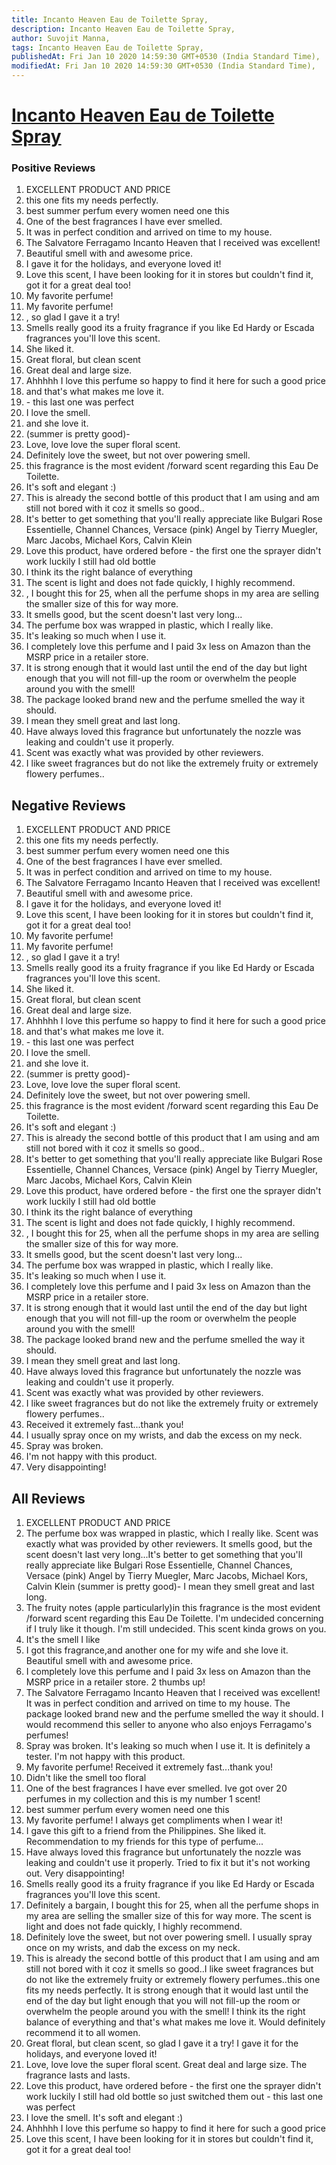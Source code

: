 ```yaml
---
title: Incanto Heaven Eau de Toilette Spray,
description: Incanto Heaven Eau de Toilette Spray,
author: Suvojit Manna,
tags: Incanto Heaven Eau de Toilette Spray,
publishedAt: Fri Jan 10 2020 14:59:30 GMT+0530 (India Standard Time),
modifiedAt: Fri Jan 10 2020 14:59:30 GMT+0530 (India Standard Time),
---
```


# [Incanto Heaven Eau de Toilette Spray](https://products.checkmycream.com/products/Incanto-Heaven-Eau-de-Toilette-Spray.html)

### Positive Reviews

<ol>
      <li>EXCELLENT PRODUCT AND PRICE</li>
      <li>this one fits my needs perfectly.</li>
      <li>best summer perfum every women need one this</li>
      <li>One of the best fragrances I have ever smelled.</li>
      <li>It was in perfect condition and arrived on time to my house.</li>
      <li>The Salvatore Ferragamo Incanto Heaven that I received was excellent!</li>
      <li>Beautiful smell with and awesome price.</li>
      <li>I gave it for the holidays, and everyone loved it!</li>
      <li>Love this scent, I have been looking for it in stores but couldn&#x27;t find it, got it for a great deal too!</li>
      <li>My favorite perfume!</li>
      <li>My favorite perfume!</li>
      <li>, so glad I gave it a try!</li>
      <li>Smells really good its a fruity fragrance if you like Ed Hardy or Escada fragrances you&#x27;ll love this scent.</li>
      <li>She liked it.</li>
      <li>Great floral, but clean scent</li>
      <li>Great deal and large size.</li>
      <li>Ahhhhh I love this perfume so happy to find it here for such a good price</li>
      <li>and that&#x27;s what makes me love it.</li>
      <li>- this last one was perfect</li>
      <li>I love the smell.</li>
      <li>and she love it.</li>
      <li>(summer is pretty good)-</li>
      <li>Love, love love the super floral scent.</li>
      <li>Definitely love the sweet, but not over powering smell.</li>
      <li>this fragrance is the most evident /forward scent regarding this Eau De Toilette.</li>
      <li>It&#x27;s soft and elegant :)</li>
      <li>This is already the second bottle of this product that I am using and am still not bored with it coz it smells so good..</li>
      <li>It&#x27;s better to get something that you&#x27;ll really appreciate like Bulgari Rose Essentielle, Channel Chances, Versace (pink) Angel by Tierry Muegler, Marc Jacobs, Michael Kors, Calvin Klein</li>
      <li>Love this product, have ordered before - the first one the sprayer didn&#x27;t work luckily I still had old bottle</li>
      <li>I think its the right balance of everything</li>
      <li>The scent is light and does not fade quickly, I highly recommend.</li>
      <li>, I bought this for 25, when all the perfume shops in my area are selling the smaller size of this for way  more.</li>
      <li>It smells good, but the scent doesn&#x27;t last very long...</li>
      <li>The perfume box was wrapped in plastic, which I really like.</li>
      <li>It&#x27;s leaking so much when I use it.</li>
      <li>I completely love this perfume and I paid 3x less on Amazon than the MSRP price in a retailer store.</li>
      <li>It is strong enough that it would last until the end of the day but light enough that you will not fill-up the room or overwhelm the people around you with the smell!</li>
      <li>The package looked brand new and the perfume smelled the way it should.</li>
      <li>I mean they smell great and last long.</li>
      <li>Have always loved this fragrance but unfortunately the nozzle was leaking and couldn&#x27;t use it properly.</li>
      <li>Scent was exactly what was provided by other reviewers.</li>
      <li>I like sweet fragrances but do not like the extremely fruity or extremely flowery perfumes..</li>
</ol>


<h2>Negative Reviews</h2>
<ol>
<li> EXCELLENT PRODUCT AND PRICE</li>
<li> this one fits my needs perfectly.</li>
<li> best summer perfum every women need one this</li>
<li> One of the best fragrances I have ever smelled.</li>
<li> It was in perfect condition and arrived on time to my house.</li>
<li> The Salvatore Ferragamo Incanto Heaven that I received was excellent!</li>
<li> Beautiful smell with and awesome price.</li>
<li> I gave it for the holidays, and everyone loved it!</li>
<li> Love this scent, I have been looking for it in stores but couldn&#x27;t find it, got it for a great deal too!</li>
<li> My favorite perfume!</li>
<li> My favorite perfume!</li>
<li> , so glad I gave it a try!</li>
<li> Smells really good its a fruity fragrance if you like Ed Hardy or Escada fragrances you&#x27;ll love this scent.</li>
<li> She liked it.</li>
<li> Great floral, but clean scent</li>
<li> Great deal and large size.</li>
<li> Ahhhhh I love this perfume so happy to find it here for such a good price</li>
<li> and that&#x27;s what makes me love it.</li>
<li> - this last one was perfect</li>
<li> I love the smell.</li>
<li> and she love it.</li>
<li> (summer is pretty good)-</li>
<li> Love, love love the super floral scent.</li>
<li> Definitely love the sweet, but not over powering smell.</li>
<li> this fragrance is the most evident /forward scent regarding this Eau De Toilette.</li>
<li> It&#x27;s soft and elegant :)</li>
<li> This is already the second bottle of this product that I am using and am still not bored with it coz it smells so good..</li>
<li> It&#x27;s better to get something that you&#x27;ll really appreciate like Bulgari Rose Essentielle, Channel Chances, Versace (pink) Angel by Tierry Muegler, Marc Jacobs, Michael Kors, Calvin Klein</li>
<li> Love this product, have ordered before - the first one the sprayer didn&#x27;t work luckily I still had old bottle</li>
<li> I think its the right balance of everything</li>
<li> The scent is light and does not fade quickly, I highly recommend.</li>
<li> , I bought this for 25, when all the perfume shops in my area are selling the smaller size of this for way  more.</li>
<li> It smells good, but the scent doesn&#x27;t last very long...</li>
<li> The perfume box was wrapped in plastic, which I really like.</li>
<li> It&#x27;s leaking so much when I use it.</li>
<li> I completely love this perfume and I paid 3x less on Amazon than the MSRP price in a retailer store.</li>
<li> It is strong enough that it would last until the end of the day but light enough that you will not fill-up the room or overwhelm the people around you with the smell!</li>
<li> The package looked brand new and the perfume smelled the way it should.</li>
<li> I mean they smell great and last long.</li>
<li> Have always loved this fragrance but unfortunately the nozzle was leaking and couldn&#x27;t use it properly.</li>
<li> Scent was exactly what was provided by other reviewers.</li>
<li> I like sweet fragrances but do not like the extremely fruity or extremely flowery perfumes..</li>
<li> Received it extremely fast...thank you!</li>
<li> I usually spray once on my wrists, and dab the excess on my neck.</li>
<li> Spray was broken.</li>
<li> I&#x27;m not happy with this product.</li>
<li> Very disappointing!</li>
</ol>

<h2>All Reviews</h2>

<ol>
    <li> EXCELLENT PRODUCT AND PRICE</li>
    <li> The perfume box was wrapped in plastic, which I really like. Scent was exactly what was provided by other reviewers. It smells good, but the scent doesn&#x27;t last very long...It&#x27;s better to get something that you&#x27;ll really appreciate like Bulgari Rose Essentielle, Channel Chances, Versace (pink) Angel by Tierry Muegler, Marc Jacobs, Michael Kors, Calvin Klein (summer is pretty good)- I mean they smell great and last long.</li>
    <li> The fruity notes (apple particularly)in this fragrance is the most evident /forward scent regarding this Eau De Toilette. I&#x27;m undecided concerning if I truly like it though. I&#x27;m still undecided. This scent kinda grows on you.</li>
    <li> It&#x27;s the smell I like</li>
    <li> I got this fragrance,and another one for my wife and she love it. Beautiful smell with and awesome price.</li>
    <li> I completely love this perfume and I paid 3x less on Amazon than the MSRP price in a retailer store. 2 thumbs up!</li>
    <li> The Salvatore Ferragamo Incanto Heaven that I received was excellent! It was in perfect condition and arrived on time to my house. The package looked brand new and the perfume smelled the way it should. I would recommend this seller to anyone who also enjoys Ferragamo&#x27;s perfumes!</li>
    <li> Spray was broken. It&#x27;s leaking so much when I use it. It is definitely a tester. I&#x27;m not happy with this product.</li>
    <li> My favorite perfume! Received it extremely fast...thank you!</li>
    <li> Didn&#x27;t like the smell too floral</li>
    <li> One of the best fragrances I have ever smelled. Ive got over 20 perfumes in my collection and this is my number 1 scent!</li>
    <li> best summer perfum every women need one this</li>
    <li> My favorite perfume! I always get compliments when I wear it!</li>
    <li> I gave this gift to a friend from the Philippines. She liked it. Recommendation to my friends for this type of perfume...</li>
    <li> Have always loved this fragrance but unfortunately the nozzle was leaking and couldn&#x27;t use it properly. Tried to fix it but it&#x27;s not working out. Very disappointing!</li>
    <li> Smells really good its a fruity fragrance if you like Ed Hardy or Escada fragrances you&#x27;ll love this scent.</li>
    <li> Definitely a bargain, I bought this for 25, when all the perfume shops in my area are selling the smaller size of this for way  more. The scent is light and does not fade quickly, I highly recommend.</li>
    <li> Definitely love the sweet, but not over powering smell. I usually spray once on my wrists, and dab the excess on my neck.</li>
    <li> This is already the second bottle of this product that I am using and am still not bored with it coz it smells so good..I like sweet fragrances but do not like the extremely fruity or extremely flowery perfumes..this one fits my needs perfectly. It is strong enough that it would last until the end of the day but light enough that you will not fill-up the room or overwhelm the people around you with the smell! I think its the right balance of everything and that&#x27;s what makes me love it. Would definitely recommend it to all women.</li>
    <li> Great floral, but clean scent, so glad I gave it a try! I gave it for the holidays, and everyone loved it!</li>
    <li> Love, love love the super floral scent. Great deal and large size. The fragrance lasts and lasts.</li>
    <li> Love this product, have ordered before - the first one the sprayer didn&#x27;t work luckily I still had old bottle so just switched them out - this last one was perfect</li>
    <li> I love the smell. It&#x27;s soft and elegant :)</li>
    <li> Ahhhhh I love this perfume so happy to find it here for such a good price</li>
    <li> Love this scent, I have been looking for it in stores but couldn&#x27;t find it, got it for a great deal too!</li>
</ol>




